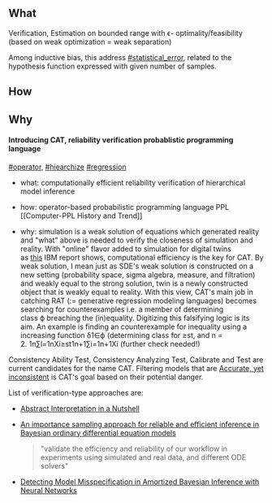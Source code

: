 ## What

Verification, Estimation on bounded range with ϵ- optimality/feasibility (based on weak optimization = weak separation)

Among inductive bias, this address [#statistical_error](https://publish.obsidian.md/#statistical_error), related to the hypothesis function expressed with given number of samples.

## How

## Why

#### Introducing CAT, reliability verification probablistic programming language

[#operator](https://publish.obsidian.md/#operator), [#hiearchize](https://publish.obsidian.md/#hiearchize) [#regression](https://publish.obsidian.md/#regression)

-   what: computationally efficient reliability verification of hierarchical model inference
    
-   how: operator-based probabilistic programming language PPL [[Computer-PPL History and Trend]]
    
-   why: simulation is a weak solution of equations which generated reality and "what" above is needed to verify the closeness of simulation and reality. With "online" flavor added to simulation for digital twins as [this](https://www.ibm.com/topics/what-is-a-digital-twin) IBM report shows, computational efficiency is the key for CAT. By weak solution, I mean just as SDE's weak solution is constructed on a new setting (probability space, sigma algebra, measure, and filtration) and weakly equal to the strong solution, twin is a newly constructed object that is weakly equal to reality. With this view, CAT's main job in catching RAT (:= generative regression modeling languages) becomes searching for counterexamples i.e. a member of determining class ϕ breaching the (in)equality. Digitizing this falsifying logic is its aim. An example is finding an counterexample for inequality using a increasing function δ1∈ϕ (determining class for ≥st, and n = 2. 1n∑l=1nXi≥st1n+1∑i=1n+1Xi (further check needed!)
    

Consistency Ability Test, Consistency Analyzing Test, Calibrate and Test are current candidates for the name CAT. Filtering models that are [Accurate, yet inconsistent](https://arxiv.org/pdf/2108.06665.pdf) is CAT's goal based on their potential danger.

List of verification-type approaches are:

-   [Abstract Interpretation in a Nutshell](https://www.di.ens.fr/~cousot/AI/IntroAbsInt.html)
-   [An importance sampling approach for reliable and efficient inference in Bayesian ordinary differential equation models](https://arxiv.org/pdf/2205.09059.pdf)
    
    > "validate the efficiency and reliability of our workflow in experiments using simulated and real data, and different ODE solvers"
    
-   [Detecting Model Misspecification in Amortized Bayesian Inference with Neural Networks](https://arxiv.org/pdf/2112.08866.pd)